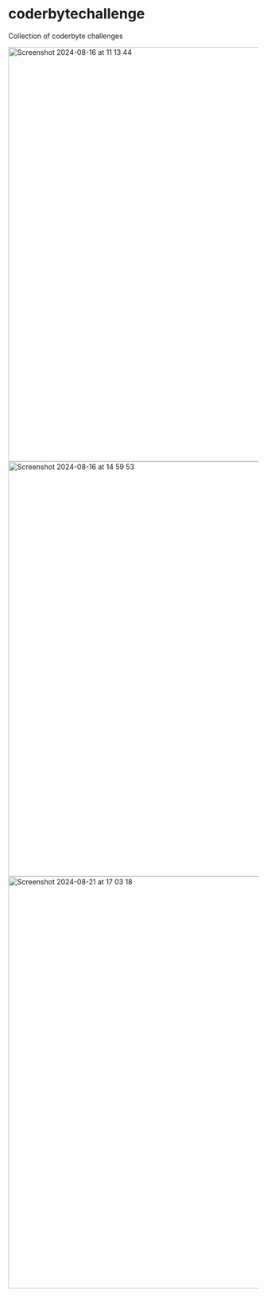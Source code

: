 # coderbytechallenge
Collection of coderbyte challenges

<img width="834" alt="Screenshot 2024-08-16 at 11 13 44" src="https://github.com/user-attachments/assets/0216f449-9e12-4a7a-bdd2-e64557044f5c">

<img width="835" alt="Screenshot 2024-08-16 at 14 59 53" src="https://github.com/user-attachments/assets/4695230a-3d01-4ae3-a8fd-b930c5c76241">

<img width="829" alt="Screenshot 2024-08-21 at 17 03 18" src="https://github.com/user-attachments/assets/63344955-cfea-4d0f-bc34-722b7d8096ea">
